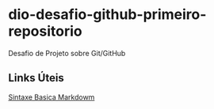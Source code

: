 # dio-desafio-github-primeiro-repositorio
Desafio de Projeto sobre Git/GitHub

## Links  Úteis
[Sintaxe Basica Markdowm]()
